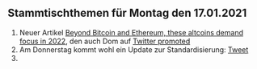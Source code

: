 ## Stammtischthemen für Montag den 17.01.2021

1. Neuer Artikel [Beyond Bitcoin and Ethereum, these altcoins demand focus in 2022](https://ambcrypto.com/beyond-bitcoin-and-ethereum-these-altcoins-demand-focus-in-2022/), den auch Dom auf [Twitter promoted](https://twitter.com/DomSchiener/status/1480607726006898692?s=20)
2. Am Donnerstag kommt wohl ein Update zur Standardisierung: [Tweet](https://twitter.com/MikeHypercube/status/1480601356478173186?s=20)
3. 
